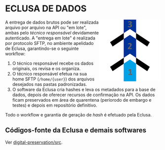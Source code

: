 # ECLUSA DE DADOS

<img src="assets/eclusa123-ico.200x.png" align="right">

A entrega de dados brutos pode ser realizada arquivo por arquivo na API ou "em lote", ambas pelo *técnico responsável* devidamente autenticado. A "entrega em lote" é realizada por protocolo SFTP, no ambiente apelidado de Eclusa, garantindo-se o seguinte workflow:

1. O técnico responsável recebe os dados originais, os revisa e os organiza.
2. O técnico responsável efetua na sua home SFTP (`/home/{user}`) dos arquivos desejados nas pastas padronizadas.
3. O software da Eclusa cria hashes e leva os metadados para a base de dados, depois de oferecer recursos de confirmação na API. Os dados ficam preservados em área de quarentena (períorodo de embargo e testes) e depois em repositório definitivo.

Todo o workflow e garantia de geração de *hash* é efetuado pela Eclusa.

## Códigos-fonte da Eclusa e demais softwares

Ver [digital-preservation/src](http://git.AddressForAll.org/digital-preservartion/tree/master/src).
